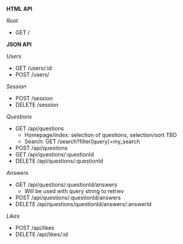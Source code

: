 **HTML API**

*Root*
* GET /

**JSON API**

*Users*
* GET /users/:id
* POST /users/

*Session*
* POST /session
* DELETE /session

*Questions*
* GET /api/questions
  - Homepage/index: selection of questions, selection/sort TBD
  - Search: GET /search?filter[query]=my_search
* POST /api/questions
* GET /api/questions/:questionId
* DELETE /api/questions/:questionId

*Answers*
* GET /api/questions/:questionId/answers
  - Will be used with query string to retriev
* POST /api/questions/:questionId/answers
* DELETE /api/questions/questionId/answers/:answerId

*Likes*
* POST /api/likes
* DELETE /api/likes/:id

